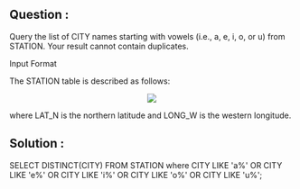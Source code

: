 ## Question :

Query the list of CITY names starting with vowels (i.e., a, e, i, o, or u) from STATION. Your result cannot contain duplicates.

Input Format

The STATION table is described as follows:

<div align="center">
    <img src="https://s3.amazonaws.com/hr-challenge-images/9336/1449345840-5f0a551030-Station.jpg">
</div>

where LAT_N is the northern latitude and LONG_W is the western longitude.

## Solution :

SELECT DISTINCT(CITY) FROM STATION where CITY LIKE 'a%' OR CITY LIKE 'e%' OR CITY LIKE 'i%' OR CITY LIKE 'o%' OR CITY LIKE 'u%';